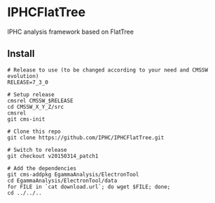 IPHCFlatTree
============

IPHC analysis framework based on FlatTree

Install
-------

```
# Release to use (to be changed according to your need and CMSSW evolution)
RELEASE=7_3_0

# Setup release
cmsrel CMSSW_$RELEASE
cd CMSSW_X_Y_Z/src
cmsrel
git cms-init

# Clone this repo
git clone https://github.com/IPHC/IPHCFlatTree.git

# Switch to release
git checkout v20150314_patch1

# Add the dependencies
git cms-addpkg EgammaAnalysis/ElectronTool
cd EgammaAnalysis/ElectronTool/data
for FILE in `cat download.url`; do wget $FILE; done;
cd ../../..
```

